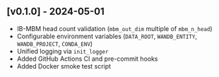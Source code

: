## [v0.1.0] - 2024-05-01
- IB-MBM head count validation (`mbm_out_dim` multiple of `mbm_n_head`)
- Configurable environment variables (`DATA_ROOT`, `WANDB_ENTITY`, `WANDB_PROJECT`, `CONDA_ENV`)
- Unified logging via `init_logger`
- Added GitHub Actions CI and pre-commit hooks
- Added Docker smoke test script
